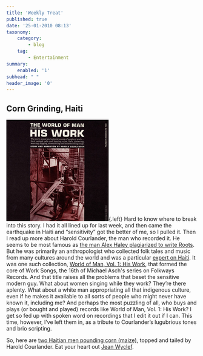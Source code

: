 ```yaml
---
title: 'Weekly Treat'
published: true
date: '25-01-2010 08:13'
taxonomy:
    category:
        - blog
    tag:
        - Entertainment
summary:
    enabled: '1'
subhead: " "
header_image: '0'
---
```


## Corn Grinding, Haiti

![Album cover The World of Man: His Work](FW07431.jpg){.left} Hard to know where to break into this story. I had it all lined up for last week, and then came the earthquake in Haiti and “sensitivity” got the better of me, so I pulled it. Then I read up more about Harold Courlander, the man who recorded it. He seems to be most famous as [the man Alex Haley plagiarized to write Roots](https://en.wikipedia.org/wiki/Harold_Courlander#Roots_and_the_issue_of_plagiarism). But he was primarily an anthropologist who collected folk tales and music from many cultures around the world and was a particular [expert on Haiti](https://web.archive.org/web/20150919062843/http://faculty.webster.edu/corbetre/haiti/notes/courlander.htm). It was one such collection, [World of Man, Vol. 1: His Work](https://folkways.si.edu/world-of-man-vol-1-his-work/world-history/music/album/smithsonian), that formed the core of Work Songs, the 16th of Michael Asch's series on Folkways Records. And that title raises all the problems that beset the sensitive modern guy. What about women singing while they work? They’re there aplenty. What about a white man appropriating all that indigenous culture, even if he makes it available to all sorts of people who might never have known it, including me? And perhaps the most puzzling of all, who buys and plays (or bought and played) records like World of Man, Vol. 1: His Work? I get so fed up with spoken word on recordings that I edit it out if I can. This time, however, I’ve left them in, as a tribute to Courlander’s lugubrious tones and brio scripting.

So, here are [two Haitian men pounding corn (maize)](Haitian-Corn1.mp3), topped and tailed by Harold Courlander. Eat your heart out [Jean Wyclef](https://mapeel.blogspot.com/2010/01/hope-for-haiti-and-great-international.html).
